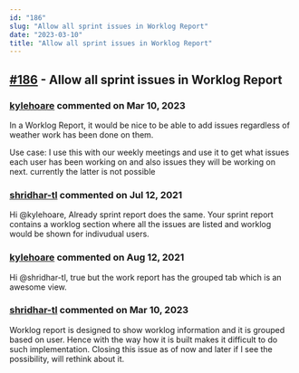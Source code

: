 ```yaml
---
id: "186"
slug: "Allow all sprint issues in Worklog Report"
date: "2023-03-10"
title: "Allow all sprint issues in Worklog Report"
---
```



## [#186](https://github.com/shridhar-tl/jira-assistant/issues/186) - Allow all sprint issues in Worklog Report

### [kylehoare](https://github.com/kylehoare) commented on Mar 10, 2023

In a Worklog Report, it would be nice to be able to add issues regardless of weather work has been done on them. 

Use case:
I use this with our weekly meetings and use it to get what issues each user has been working on and also issues they will be working on next. currently the latter is not possible

### [shridhar-tl](https://github.com/shridhar-tl) commented on Jul 12, 2021

Hi @kylehoare, Already sprint report does the same. Your sprint report contains a worklog section where all the issues are listed and worklog would be shown for indivudual users. 

### [kylehoare](https://github.com/kylehoare) commented on Aug 12, 2021

Hi @shridhar-tl, true but the work report has the grouped tab which is an awesome view. 

### [shridhar-tl](https://github.com/shridhar-tl) commented on Mar 10, 2023

Worklog report is designed to show worklog information and it is grouped based on user. Hence with the way how it is built makes it difficult to do such implementation. Closing this issue as of now and later if I see the possibility, will rethink about it.
